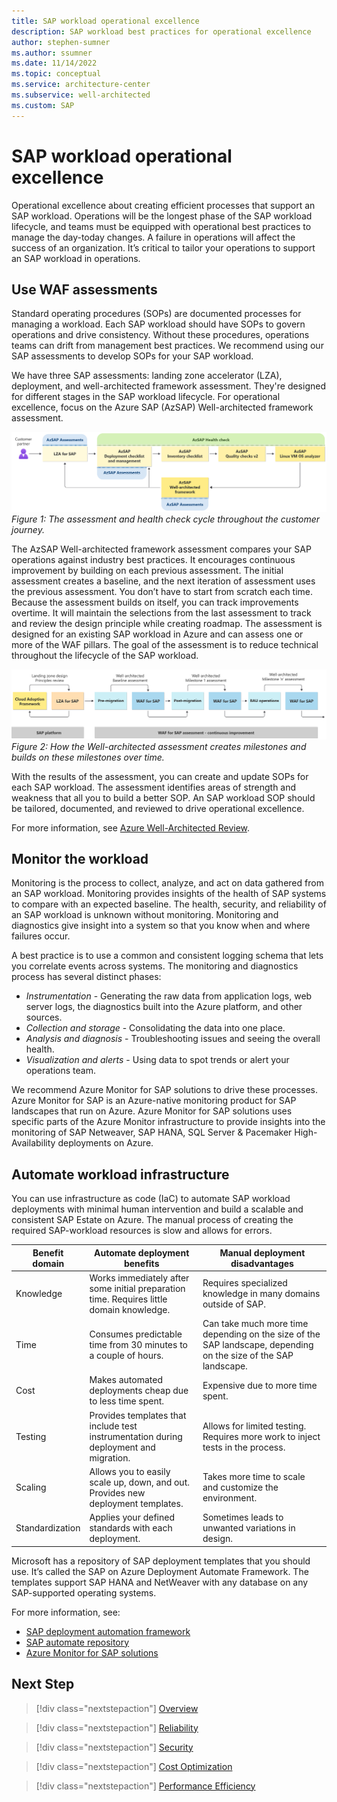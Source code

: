 ```yaml
---
title: SAP workload operational excellence
description: SAP workload best practices for operational excellence
author: stephen-sumner
ms.author: ssumner
ms.date: 11/14/2022
ms.topic: conceptual
ms.service: architecture-center
ms.subservice: well-architected
ms.custom: SAP
---
```


# SAP workload operational excellence

Operational excellence about creating efficient processes that support an SAP workload. Operations will be the longest phase of the SAP workload lifecycle, and teams must be equipped with operational best practices to manage the day-today changes. A failure in operations will affect the success of an organization. It’s critical to tailor your operations to support an SAP workload in operations.

## Use WAF assessments

Standard operating procedures (SOPs) are documented processes for managing a workload. Each SAP workload should have SOPs to govern operations and drive consistency. Without these procedures, operations teams can drift from management best practices. We recommend using our SAP assessments to develop SOPs for your SAP workload.

We have three SAP assessments: landing zone accelerator (LZA), deployment, and well-architected framework assessment. They're designed for different stages in the SAP workload lifecycle. For operational excellence, focus on the Azure SAP (AzSAP) Well-architected framework assessment.

![The Azure SAP assessments and health checks aligned to the customer journey](./images/azsap-health-check.png)
*Figure 1: The assessment and health check cycle throughout the customer journey.*

The AzSAP Well-architected framework assessment compares your SAP operations against industry best practices. It encourages continuous improvement by building on each previous assessment. The initial assessment creates a baseline, and the next iteration of assessment uses the previous assessment. You don’t have to start from scratch each time. Because the assessment builds on itself, you can track improvements overtime. It will maintain the selections from the last assessment to track and review the design principle while creating roadmap. The assessment is designed for an existing SAP workload in Azure and can assess one or more of the WAF pillars. The goal of the assessment is to reduce technical throughout the lifecycle of the SAP workload.

![Showing how the Well-Architected assessment builds a baseline and each iteration of the assessment builds on the previous one](./images/laz-for-sap-platform-workload.png)
*Figure 2: How the Well-architected assessment creates milestones and builds on these milestones over time.*

With the results of the assessment, you can create and update SOPs for each SAP workload. The assessment identifies areas of strength and weakness that all you to build a better SOP. An SAP workload SOP should be tailored, documented, and reviewed to drive operational excellence.

For more information, see [Azure Well-Architected Review](/assessments/).

## Monitor the workload

Monitoring is the process to collect, analyze, and act on data gathered from an SAP workload. Monitoring provides insights of the health of SAP systems to compare with an expected baseline. The health, security, and reliability of an SAP workload is unknown without monitoring. Monitoring and diagnostics give insight into a system so that you know when and where failures occur.

A best practice is to use a common and consistent logging schema that lets you correlate events across systems. The monitoring and diagnostics process has several distinct phases:

- *Instrumentation* - Generating the raw data from application logs, web server logs, the diagnostics built into the Azure platform, and other sources.
- *Collection and storage* - Consolidating the data into one place.
- *Analysis and diagnosis* - Troubleshooting issues and seeing the overall health.
- *Visualization and alerts* - Using data to spot trends or alert your operations team.

We recommend Azure Monitor for SAP solutions to drive these processes. Azure Monitor for SAP is an Azure-native monitoring product for SAP landscapes that run on Azure. Azure Monitor for SAP solutions uses specific parts of the Azure Monitor infrastructure to provide insights into the monitoring of SAP Netweaver, SAP HANA, SQL Server & Pacemaker High-Availability deployments on Azure.

## Automate workload infrastructure

You can use infrastructure as code (IaC) to automate SAP workload deployments with minimal human intervention and build a scalable and consistent SAP Estate on Azure. The manual process of creating the required SAP-workload resources is slow and allows for errors.

| Benefit domain | Automate deployment benefits | Manual deployment disadvantages |
| --- | --- | --- |
| Knowledge | Works immediately after some initial preparation time. Requires little domain knowledge.| Requires specialized knowledge in many domains outside of SAP.|
| Time | Consumes predictable time from 30 minutes to a couple of hours.| Can take much more time depending on the size of the SAP landscape, depending on the size of the SAP landscape.|
| Cost | Makes automated deployments cheap due to less time spent.| Expensive due to more time spent.|
| Testing | Provides templates that include test instrumentation during deployment and migration.| Allows for limited testing. Requires more work to inject tests in the process. |
| Scaling | Allows you to easily scale up, down, and out. Provides new deployment templates.| Takes more time to scale and customize the environment.|
| Standardization | Applies your defined standards with each deployment.| Sometimes leads to unwanted variations in design.|

Microsoft has a repository of SAP deployment templates that you should use. It’s called the SAP on Azure Deployment Automate Framework. The templates support SAP HANA and NetWeaver with any database on any SAP-supported operating systems.

For more information, see:

- [SAP deployment automation framework](/azure/virtual-machines/workloads/sap/automation-deployment-framework)
- [SAP automate repository](https://github.com/Azure/sap-automation)
- [Azure Monitor for SAP solutions](/azure/virtual-machines/workloads/sap/monitor-sap-on-azure)

## Next Step

>[!div class="nextstepaction"]
>[Overview](./overview.md)

>[!div class="nextstepaction"]
>[Reliability](./reliability.md)

>[!div class="nextstepaction"]
>[Security](./security.md)

>[!div class="nextstepaction"]
>[Cost Optimization](./cost-optimization.md)

>[!div class="nextstepaction"]
>[Performance Efficiency](./performance-efficiency.md)
